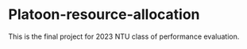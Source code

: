 # Platoon-resource-allocation
This is the final project for 2023 NTU class of performance evaluation.
